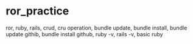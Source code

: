 # ror_practice
ror, ruby, rails, crud, cru operation, bundle update, bundle install, bundle update githib, bundle install github, ruby -v, rails -v, basic ruby
